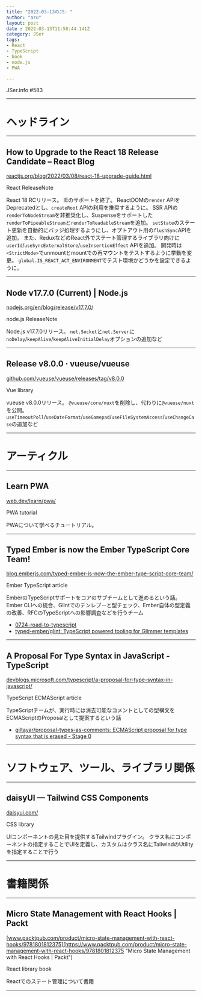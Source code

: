 ```yaml
---
title: "2022-03-13のJS: "
author: "azu"
layout: post
date : 2022-03-13T11:58:44.141Z
category: JSer
tags:
- React
- TypeScript
- book
- node.js
- PWA

---
```


JSer.info #583

----

<h1 class="site-genre">ヘッドライン</h1>

----

## How to Upgrade to the React 18 Release Candidate – React Blog
[reactjs.org/blog/2022/03/08/react-18-upgrade-guide.html](https://reactjs.org/blog/2022/03/08/react-18-upgrade-guide.html "How to Upgrade to the React 18 Release Candidate – React Blog")
<p class="jser-tags jser-tag-icon"><span class="jser-tag">React</span> <span class="jser-tag">ReleaseNote</span></p>

React 18 RCリリース。
IEのサポートを終了。
ReactDOMの`render` APIをDeprecatedとし、`createRoot` APIの利用を推奨するように。
SSR APIの`renderToNodeStream`を非推奨化し、Suspenseをサポートした`renderToPipeableStream`と`renderToReadableStream`を追加。
`setState`のステート更新を自動的にバッジ処理するようにし、オプトアウト用の`flushSync`APIを追加。
また、ReduxなどのReact外でステート管理するライブラリ向けに`userId`/`useSyncExternalStore`/`useInsertionEffect` APIを追加。
開発時は`<StrictMode>`でunmountとmountでの再マウントをテストするように挙動を変更。
`global.IS_REACT_ACT_ENVIRONMENT`でテスト環境かどうかを設定できるように。


----

## Node v17.7.0 (Current) | Node.js
[nodejs.org/en/blog/release/v17.7.0/](https://nodejs.org/en/blog/release/v17.7.0/ "Node v17.7.0 (Current) | Node.js")
<p class="jser-tags jser-tag-icon"><span class="jser-tag">node.js</span> <span class="jser-tag">ReleaseNote</span></p>

Node.js v17.7.0リリース。
`net.Socket`と`net.Server`に`noDelay`/`keepAlive`/`keepAliveInitialDelay`オプションの追加など


----

## Release v8.0.0 · vueuse/vueuse
[github.com/vueuse/vueuse/releases/tag/v8.0.0](https://github.com/vueuse/vueuse/releases/tag/v8.0.0 "Release v8.0.0 · vueuse/vueuse")
<p class="jser-tags jser-tag-icon"><span class="jser-tag">Vue</span> <span class="jser-tag">library</span></p>

vueuse v8.0.0リリース。
`@vueuse/core/nuxt`を削除し、代わりに`@vueuse/nuxt`を公開。
`useTimeoutPoll`/`useDateFormat`/`useGamepad`/`useFileSystemAccess`/`useChangeCase`の追加など


----
<h1 class="site-genre">アーティクル</h1>

----

## Learn PWA
[web.dev/learn/pwa/](https://web.dev/learn/pwa/ "Learn PWA")
<p class="jser-tags jser-tag-icon"><span class="jser-tag">PWA</span> <span class="jser-tag">tutorial</span></p>

PWAについて学べるチュートリアル。


----

## Typed Ember is now the Ember TypeScript Core Team!
[blog.emberjs.com/typed-ember-is-now-the-ember-type-script-core-team/](https://blog.emberjs.com/typed-ember-is-now-the-ember-type-script-core-team/ "Typed Ember is now the Ember TypeScript Core Team!")
<p class="jser-tags jser-tag-icon"><span class="jser-tag">Ember</span> <span class="jser-tag">TypeScript</span> <span class="jser-tag">article</span></p>

EmberのTypeScriptサポートをコアのサブチームとして進めるという話。
Ember CLIへの統合、Glintでのテンレプーと型チェック、Ember自体の型定義の改善、RFCのTypeScriptへの影響調査などを行うチーム

- [0724-road-to-typescript](https://emberjs.github.io/rfcs/0724-road-to-typescript.html "0724-road-to-typescript")
- [typed-ember/glint: TypeScript powered tooling for Glimmer templates](https://github.com/typed-ember/glint "typed-ember/glint: TypeScript powered tooling for Glimmer templates")

----

## A Proposal For Type Syntax in JavaScript - TypeScript
[devblogs.microsoft.com/typescript/a-proposal-for-type-syntax-in-javascript/](https://devblogs.microsoft.com/typescript/a-proposal-for-type-syntax-in-javascript/ "A Proposal For Type Syntax in JavaScript - TypeScript")
<p class="jser-tags jser-tag-icon"><span class="jser-tag">TypeScript</span> <span class="jser-tag">ECMAScript</span> <span class="jser-tag">article</span></p>

TypeScriptチームが、実行時には消去可能なコメントとしての型構文をECMAScriptのProposalとして提案するという話

- [giltayar/proposal-types-as-comments: ECMAScript proposal for type syntax that is erased - Stage 0](https://github.com/giltayar/proposal-types-as-comments "giltayar/proposal-types-as-comments: ECMAScript proposal for type syntax that is erased - Stage 0")

----
<h1 class="site-genre">ソフトウェア、ツール、ライブラリ関係</h1>

----

## daisyUI — Tailwind CSS Components
[daisyui.com/](https://daisyui.com/ "daisyUI — Tailwind CSS Components")
<p class="jser-tags jser-tag-icon"><span class="jser-tag">CSS</span> <span class="jser-tag">library</span></p>

UIコンポーネントの見た目を提供するTailwindプラグイン。
クラス名にコンポーネントの指定することでUIを定義し、カスタムはクラス名にTailwindのUtilityを指定することで行う


----
<h1 class="site-genre">書籍関係</h1>

----

## Micro State Management with React Hooks | Packt
[www.packtpub.com/product/micro-state-management-with-react-hooks/9781801812375](https://www.packtpub.com/product/micro-state-management-with-react-hooks/9781801812375 "Micro State Management with React Hooks | Packt")
<p class="jser-tags jser-tag-icon"><span class="jser-tag">React</span> <span class="jser-tag">library</span> <span class="jser-tag">book</span></p>

Reactでのステート管理について書籍


----
